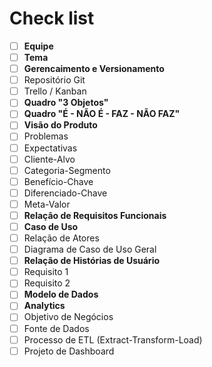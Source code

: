 # Check list

- [ ] **Equipe**
- [ ] **Tema**
- [ ] **Gerencaimento e Versionamento**
- [ ] Repositório Git
- [ ] Trello / Kanban
- [ ] **Quadro "3 Objetos"**
- [ ] **Quadro "É - NÃO É - FAZ - NÃO FAZ"**
- [ ] **Visão do Produto**
- [ ] Problemas
- [ ] Expectativas
- [ ] Cliente-Alvo
- [ ] Categoria-Segmento
- [ ] Benefício-Chave
- [ ] Diferenciado-Chave
- [ ] Meta-Valor
- [ ] **Relação de Requisitos Funcionais**
- [ ] **Caso de Uso**
- [ ] Relação de Atores
- [ ] Diagrama de Caso de Uso Geral
- [ ] **Relação de Histórias de Usuário**
- [ ] Requisito 1
- [ ] Requisito 2
- [ ] **Modelo de Dados**
- [ ] **Analytics**
- [ ] Objetivo de Negócios
- [ ] Fonte de Dados
- [ ] Processo de ETL (Extract-Transform-Load)
- [ ] Projeto de Dashboard

